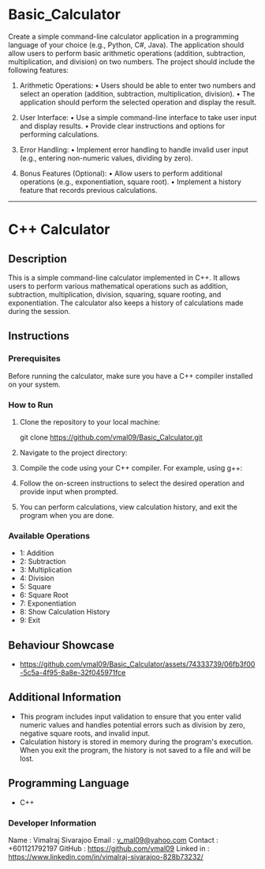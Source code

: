 # Basic_Calculator

Create a simple command-line calculator application in a programming language of your choice (e.g., Python, C#, Java). The application should allow users to perform basic arithmetic operations (addition, subtraction, multiplication, and division) on two numbers. The project should include the following features:

1. Arithmetic Operations:
   • Users should be able to enter two numbers and select an operation (addition, subtraction, multiplication, division).
   • The application should perform the selected operation and display the result.

2. User Interface:
   • Use a simple command-line interface to take user input and display results.
   • Provide clear instructions and options for performing calculations.

3. Error Handling:
   • Implement error handling to handle invalid user input (e.g., entering non-numeric values, dividing by zero).

4. Bonus Features (Optional):
   • Allow users to perform additional operations (e.g., exponentiation, square root).
   • Implement a history feature that records previous calculations.

---

# C++ Calculator

## Description

This is a simple command-line calculator implemented in C++. It allows users to perform various mathematical operations such as addition, subtraction, multiplication, division, squaring, square rooting, and exponentiation. The calculator also keeps a history of calculations made during the session.

## Instructions

### Prerequisites

Before running the calculator, make sure you have a C++ compiler installed on your system.

### How to Run

1. Clone the repository to your local machine:

   git clone https://github.com/vmal09/Basic_Calculator.git

2. Navigate to the project directory:

3. Compile the code using your C++ compiler.
   For example, using g++:

4. Follow the on-screen instructions to select the desired operation and provide input when prompted.

5. You can perform calculations, view calculation history, and exit the program when you are done.



### Available Operations

- 1: Addition
- 2: Subtraction
- 3: Multiplication
- 4: Division
- 5: Square
- 6: Square Root
- 7: Exponentiation
- 8: Show Calculation History
- 9: Exit



## Behaviour Showcase

- https://github.com/vmal09/Basic_Calculator/assets/74333739/06fb3f00-5c5a-4f95-8a8e-32f045971fce



## Additional Information

- This program includes input validation to ensure that you enter valid numeric values and handles potential errors such as division by zero, negative square roots, and invalid input.
- Calculation history is stored in memory during the program's execution. When you exit the program, the history is not saved to a file and will be lost.

## Programming Language

- C++

### Developer Information

Name : Vimalraj Sivarajoo
Email : v_mal09@yahoo.com
Contact : +601121792197
GitHub : https://github.com/vmal09
Linked in : https://www.linkedin.com/in/vimalraj-sivarajoo-828b73232/
